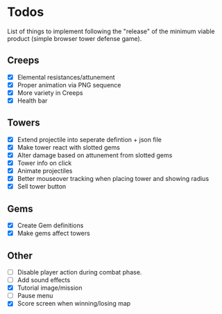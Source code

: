 # Todos

List of things to implement following the "release" of the minimum viable product (simple browser tower defense game).

## Creeps

-   [x] Elemental resistances/attunement
-   [x] Proper animation via PNG sequence
-   [x] More variety in Creeps
-   [x] Health bar

## Towers

-   [x] Extend projectile into seperate defintion + json file
-   [x] Make tower react with slotted gems
-   [x] Alter damage based on attunement from slotted gems
-   [x] Tower info on click
-   [x] Animate projectiles
-   [x] Better mouseover tracking when placing tower and showing radius
-   [x] Sell tower button

## Gems

-   [x] Create Gem definitions
-   [x] Make gems affect towers

## Other

-   [ ] Disable player action during combat phase.
-   [ ] Add sound effects
-   [x] Tutorial image/mission
-   [ ] Pause menu
-   [x] Score screen when winning/losing map
